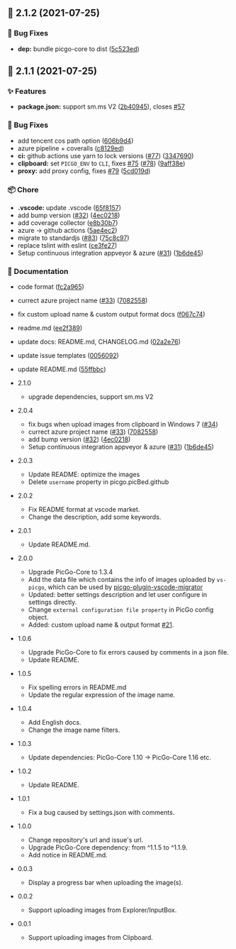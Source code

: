 ## :tada: 2.1.2 (2021-07-25)


### :bug: Bug Fixes

* **dep:** bundle picgo-core to dist ([5c523ed](https://github.com/PicGo/vs-picgo/commit/5c523ed))



## :tada: 2.1.1 (2021-07-25)


### :sparkles: Features

* **package.json:** support sm.ms V2 ([2b40945](https://github.com/PicGo/vs-picgo/commit/2b40945)), closes [#57](https://github.com/PicGo/vs-picgo/issues/57)


### :bug: Bug Fixes

* add tencent cos path option ([606b9d4](https://github.com/PicGo/vs-picgo/commit/606b9d4))
* azure pipeline + coveralls ([c8129ed](https://github.com/PicGo/vs-picgo/commit/c8129ed))
* **ci:** github actions use yarn to lock versions ([#77](https://github.com/PicGo/vs-picgo/issues/77)) ([3347690](https://github.com/PicGo/vs-picgo/commit/3347690))
* **clipboard:** set `PICGO_ENV` to `CLI`, fixes [#75](https://github.com/PicGo/vs-picgo/issues/75) ([#78](https://github.com/PicGo/vs-picgo/issues/78)) ([9aff38e](https://github.com/PicGo/vs-picgo/commit/9aff38e))
* **proxy:** add proxy config, fixes [#79](https://github.com/PicGo/vs-picgo/issues/79) ([5cd019d](https://github.com/PicGo/vs-picgo/commit/5cd019d))


### :package: Chore

* **.vscode:** update .vscode ([65f8157](https://github.com/PicGo/vs-picgo/commit/65f8157))
* add bump version ([#32](https://github.com/PicGo/vs-picgo/issues/32)) ([4ec0218](https://github.com/PicGo/vs-picgo/commit/4ec0218))
* add coverage collector ([e8b30b7](https://github.com/PicGo/vs-picgo/commit/e8b30b7))
* azure -> github actions ([5ae4ec2](https://github.com/PicGo/vs-picgo/commit/5ae4ec2))
* migrate to standardjs ([#83](https://github.com/PicGo/vs-picgo/issues/83)) ([75c8c97](https://github.com/PicGo/vs-picgo/commit/75c8c97))
* replace tslint with eslint ([ce3fe27](https://github.com/PicGo/vs-picgo/commit/ce3fe27))
* Setup continuous integration appveyor & azure  ([#31](https://github.com/PicGo/vs-picgo/issues/31)) ([1b6de45](https://github.com/PicGo/vs-picgo/commit/1b6de45))


### :pencil: Documentation

* code format ([fc2a965](https://github.com/PicGo/vs-picgo/commit/fc2a965))
* currect azure project name ([#33](https://github.com/PicGo/vs-picgo/issues/33)) ([7082558](https://github.com/PicGo/vs-picgo/commit/7082558))
* fix custom upload name & custom output format docs ([f067c74](https://github.com/PicGo/vs-picgo/commit/f067c74))
* readme.md ([ee2f389](https://github.com/PicGo/vs-picgo/commit/ee2f389))
* update docs: README.md, CHANGELOG.md ([02a2e76](https://github.com/PicGo/vs-picgo/commit/02a2e76))
* update issue templates ([0056092](https://github.com/PicGo/vs-picgo/commit/0056092))
* update README.md ([55ffbbc](https://github.com/PicGo/vs-picgo/commit/55ffbbc))




* 2.1.0
  * upgrade dependencies, support sm.ms V2

* 2.0.4
  * fix bugs when upload images from clipboard in Windows 7 ([#34](https://github.com/PicGo/vs-picgo/issues/34))
  * currect azure project name ([#33](https://github.com/PicGo/vs-picgo/issues/33)) ([7082558](https://github.com/PicGo/vs-picgo/commit/7082558))
  * add bump version ([#32](https://github.com/PicGo/vs-picgo/issues/32)) ([4ec0218](https://github.com/PicGo/vs-picgo/commit/4ec0218))
  * Setup continuous integration appveyor & azure  ([#31](https://github.com/PicGo/vs-picgo/issues/31)) ([1b6de45](https://github.com/PicGo/vs-picgo/commit/1b6de45))

* 2.0.3
  * Update README: optimize the images
  * Delete `username` property in picgo.picBed.github

* 2.0.2
  * Fix README format at vscode market.
  * Change the description, add some keywords.

* 2.0.1
  * Update README.md.

* 2.0.0
  * Upgrade PicGo-Core to 1.3.4
  * Add the data file which contains the info of images uploaded by `vs-picgo`, which can be used by [picgo-plugin-vscode-migrator](https://github.com/upupming/picgo-plugin-vscode-migrator)
  * Updated: better settings description and let user configure in settings directly.
  * Change `external configuration file property` in PicGo config object.
  * Added: custom upload name & output format [#21](https://github.com/PicGo/vs-picgo/pull/21).

* 1.0.6
  * Upgrade PicGo-Core to fix errors caused by comments in a json file.
  * Update README.

* 1.0.5
  * Fix spelling errors in README.md
  * Update the regular expression of the image name.

* 1.0.4
  * Add English docs.
  * Change the image name filters.

* 1.0.3
  * Update dependencies: PicGo-Core 1.10 -> PicGo-Core 1.16 etc.

* 1.0.2
  * Update README.

* 1.0.1
  * Fix a bug caused by settings.json with comments.

* 1.0.0  
  * Change repository's url and issue's url.
  * Upgrade PicGo-Core dependency: from ^1.1.5 to ^1.1.9.
  * Add notice in README.md.

* 0.0.3  
  * Display a progress bar when uploading the image(s).

* 0.0.2
  * Support uploading images from Explorer/InputBox.

* 0.0.1
  * Support uploading images from Clipboard.
